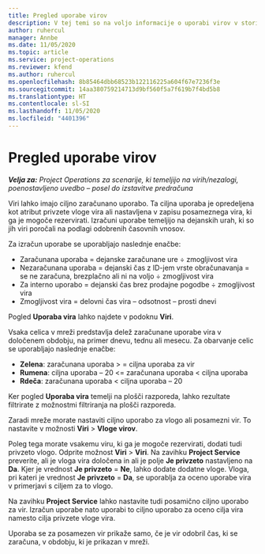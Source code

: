 ```yaml
---
title: Pregled uporabe virov
description: V tej temi so na voljo informacije o uporabi virov v storitvi Project Operations.
author: ruhercul
manager: Annbe
ms.date: 11/05/2020
ms.topic: article
ms.service: project-operations
ms.reviewer: kfend
ms.author: ruhercul
ms.openlocfilehash: 8b85464dbb68523b122116225a604f67e7236f3e
ms.sourcegitcommit: 14aa380759214713d9bf560f5a7f619b7f4bd5b8
ms.translationtype: HT
ms.contentlocale: sl-SI
ms.lasthandoff: 11/05/2020
ms.locfileid: "4401396"
---
```

# <a name="resource-utilization-overview"></a>Pregled uporabe virov

_**Velja za:** Project Operations za scenarije, ki temeljijo na virih/nezalogi, poenostavljeno uvedbo – posel do izstavitve predračuna_

Viri lahko imajo ciljno zaračunano uporabo. Ta ciljna uporaba je opredeljena kot atribut privzete vloge vira ali nastavljena v zapisu posameznega vira, ki ga je mogoče rezervirati. Izračuni uporabe temeljijo na dejanskih urah, ki so jih viri poročali na podlagi odobrenih časovnih vnosov.

Za izračun uporabe se uporabljajo naslednje enačbe:

  - Zaračunana uporaba = dejanske zaračunane ure ÷ zmogljivost vira
  - Nezaračunana uporaba = dejanski čas z ID-jem vrste obračunavanja = se ne zaračuna, brezplačno ali ni na voljo ÷ zmogljivost vira
  - Za interno uporabo = dejanski čas brez prodajne pogodbe ÷ zmogljivost vira
  - Zmogljivost vira = delovni čas vira – odsotnost – prosti dnevi

Pogled **Uporaba vira** lahko najdete v podoknu **Viri**.

Vsaka celica v mreži predstavlja delež zaračunane uporabe vira v določenem obdobju, na primer dnevu, tednu ali mesecu. Za obarvanje celic se uporabljajo naslednje enačbe:

  - **Zelena**: zaračunana uporaba > = ciljna uporaba za vir
  - **Rumena**: ciljna uporaba – 20 <= zaračunana uporaba < ciljna uporaba
  - **Rdeča**: zaračunana uporaba < ciljna uporaba – 20

Ker pogled **Uporaba vira** temelji na plošči razporeda, lahko rezultate filtrirate z možnostmi filtriranja na plošči razporeda.

Zaradi mreže morate nastaviti ciljno uporabo za vlogo ali posamezni vir. To nastavite v možnosti **Viri** > **Vloge virov**.

Poleg tega morate vsakemu viru, ki ga je mogoče rezervirati, dodati tudi privzeto vlogo. Odprite možnost **Viri** > **Viri**. Na zavihku **Project Service** preverite, ali je vloga vira določena in ali je polje **Je privzeto** nastavljeno na **Da**. Kjer je vrednost **Je privzeto** = **Ne**, lahko dodate dodatne vloge. Vloga, pri kateri je vrednost **Je privzeto** = **Da**, se uporablja za oceno uporabe vira v primerjavi s ciljem za to vlogo.

Na zavihku **Project Service** lahko nastavite tudi posamično ciljno uporabo za vir. Izračun uporabe nato uporabi to ciljno uporabo za oceno cilja vira namesto cilja privzete vloge vira.

Uporaba se za posamezen vir prikaže samo, če je vir odobril čas, ki se zaračuna, v obdobju, ki je prikazan v mreži.
